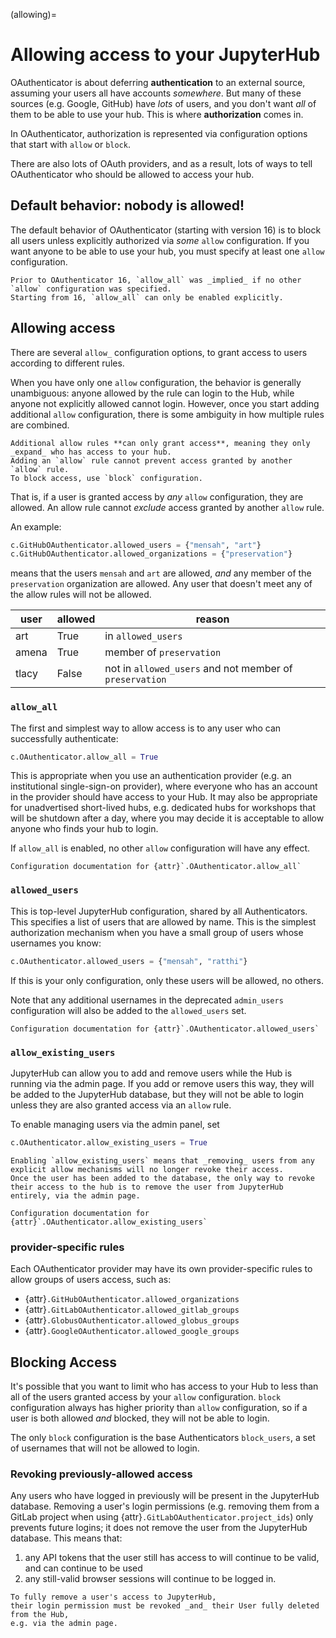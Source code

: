 (allowing)=

# Allowing access to your JupyterHub

OAuthenticator is about deferring **authentication** to an external source,
assuming your users all have accounts _somewhere_.
But many of these sources (e.g. Google, GitHub) have _lots_ of users, and you don't want _all_ of them to be able to use your hub.
This is where **authorization** comes in.

In OAuthenticator, authorization is represented via configuration options that start with `allow` or `block`.

There are also lots of OAuth providers, and as a result, lots of ways to tell OAuthenticator who should be allowed to access your hub.

## Default behavior: nobody is allowed!

The default behavior of OAuthenticator (starting with version 16) is to block all users unless explicitly authorized via _some_ `allow` configuration.
If you want anyone to be able to use your hub, you must specify at least one `allow` configuration.

```{versionchanged} 16
Prior to OAuthenticator 16, `allow_all` was _implied_ if no other `allow` configuration was specified.
Starting from 16, `allow_all` can only be enabled explicitly.
```

## Allowing access

There are several `allow_` configuration options, to grant access to users according to different rules.

When you have only one `allow` configuration, the behavior is generally unambiguous: anyone allowed by the rule can login to the Hub, while anyone not explicitly allowed cannot login.
However, once you start adding additional `allow` configuration, there is some ambiguity in how multiple rules are combined.

```{important}
Additional allow rules **can only grant access**, meaning they only _expand_ who has access to your hub.
Adding an `allow` rule cannot prevent access granted by another `allow` rule.
To block access, use `block` configuration.
```

That is, if a user is granted access by _any_ `allow` configuration, they are allowed.
An allow rule cannot _exclude_ access granted by another `allow` rule.

An example:

```python
c.GitHubOAuthenticator.allowed_users = {"mensah", "art"}
c.GitHubOAuthenticator.allowed_organizations = {"preservation"}
```

means that the users `mensah` and `art` are allowed, _and_ any member of the `preservation` organization are allowed.
Any user that doesn't meet any of the allow rules will not be allowed.

| user  | allowed | reason                                                  |
| ----- | ------- | ------------------------------------------------------- |
| art   | True    | in `allowed_users`                                      |
| amena | True    | member of `preservation`                                |
| tlacy | False   | not in `allowed_users` and not member of `preservation` |

### `allow_all`

The first and simplest way to allow access is to any user who can successfully authenticate:

```python
c.OAuthenticator.allow_all = True
```

This is appropriate when you use an authentication provider (e.g. an institutional single-sign-on provider), where everyone who has an account in the provider should have access to your Hub.
It may also be appropriate for unadvertised short-lived hubs, e.g. dedicated hubs for workshops that will be shutdown after a day, where you may decide it is acceptable to allow anyone who finds your hub to login.

If `allow_all` is enabled, no other `allow` configuration will have any effect.

```{seealso}
Configuration documentation for {attr}`.OAuthenticator.allow_all`
```

### `allowed_users`

This is top-level JupyterHub configuration, shared by all Authenticators.
This specifies a list of users that are allowed by name.
This is the simplest authorization mechanism when you have a small group of users whose usernames you know:

```python
c.OAuthenticator.allowed_users = {"mensah", "ratthi"}
```

If this is your only configuration, only these users will be allowed, no others.

Note that any additional usernames in the deprecated `admin_users` configuration will also be added to the `allowed_users` set.

```{seealso}
Configuration documentation for {attr}`.OAuthenticator.allowed_users`
```

### `allow_existing_users`

JupyterHub can allow you to add and remove users while the Hub is running via the admin page.
If you add or remove users this way, they will be added to the JupyterHub database, but they will not be able to login unless they are also granted access via an `allow` rule.

To enable managing users via the admin panel, set

```python
c.OAuthenticator.allow_existing_users = True
```

```{warning}
Enabling `allow_existing_users` means that _removing_ users from any explicit allow mechanisms will no longer revoke their access.
Once the user has been added to the database, the only way to revoke their access to the hub is to remove the user from JupyterHub entirely, via the admin page.
```

```{seealso}
Configuration documentation for {attr}`.OAuthenticator.allow_existing_users`
```

### provider-specific rules

Each OAuthenticator provider may have its own provider-specific rules to allow groups of users access, such as:

- {attr}`.GitHubOAuthenticator.allowed_organizations`
- {attr}`.GitLabOAuthenticator.allowed_gitlab_groups`
- {attr}`.GlobusOAuthenticator.allowed_globus_groups`
- {attr}`.GoogleOAuthenticator.allowed_google_groups`

## Blocking Access

It's possible that you want to limit who has access to your Hub to less than all of the users granted access by your `allow` configuration.
`block` configuration always has higher priority than `allow` configuration, so if a user is both allowed _and_ blocked, they will not be able to login.

The only `block` configuration is the base Authenticators `block_users`,
a set of usernames that will not be allowed to login.

### Revoking previously-allowed access

Any users who have logged in previously will be present in the JupyterHub database.
Removing a user's login permissions (e.g. removing them from a GitLab project when using {attr}`.GitLabOAuthenticator.project_ids`) only prevents future logins;
it does not remove the user from the JupyterHub database.
This means that:

1. any API tokens that the user still has access to will continue to be valid, and can continue to be used
2. any still-valid browser sessions will continue to be logged in.

```{important}
To fully remove a user's access to JupyterHub,
their login permission must be revoked _and_ their User fully deleted from the Hub,
e.g. via the admin page.
```
